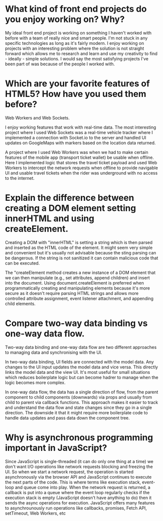 # What kind of front end projects do you enjoy working on? Why?

My ideal front end project is working on something I haven't worked with before with a team of really nice and smart people. I'm not stuck in any specific technologies as long as it's fairly modern. I enjoy working on projects with an interesting problem where the solution is not straight forward which allows me to research and learn and use my creativity to find - ideally - simple solutions. I would say the most satisfying projects I've been part of was because of the people I worked with.

# Which are your favorite features of HTML5? How have you used them before?

Web Workers and Web Sockets.

I enjoy working features that work with real-time data. The most interesting project where I used Web Sockets was a real-time vehicle tracker where I implemented a connection with Socket.io to the server and handled UI updates on GoogleMaps with markers based on the location data returned.

A project where I used Web Workers was when we had to make certain features of the mobile app (transport ticket wallet) be usable when offline. Here I implemented logic that stores the travel ticket payload and used Web Workers to intercept the network requests when offline to provide navigable UI and usable travel tickets when the rider was underground with no access to the internet.

# Explain the difference between creating a DOM element setting innerHTML and using createElement.

Creating a DOM with "innerHTML" is setting a string which is then parsed and inserted as the HTML code of the element. It might seem very simple and convenient but it's usually not advisable because the sting parsing can be dangerous. If the string is not sanitized it can contain malicious code that can be executed.

The "createElement method creates a new instance of a DOM element that we can then manipulate (e.g., set attributes, append children) and insert into the document. Using document.createElement is preferred when programmatically creating and manipulating elements because it's more secure as it doesn't require parsing HTML strings and allows more controlled attribute assignment, event listener attachment, and appending child elements.

# Compare two-way data binding vs one-way data flow.

Two-way data binding and one-way data flow are two different approaches to managing data and synchronising with the UI.

In two-way data binding, UI fields are connected with the model data. Any changes to the UI input updates the model data and vice versa. This directly links the model data and the view UI. It's most useful for small situations which reduces boilerplate logic but can become hadrer to manage when the logic becomes more complex.

In one-way data flow, the data has a single direction of flow, from the parent component to child components (downwards) via props and usually from child to parent via callback functions. This approach makes it easier to track and understand the data flow and state changes since they go in a single direction.
The downside it that it might require more boilerplate code to handle data updates and pass data down the component tree.

# Why is asynchronous programming important in JavaScript?

Since JavaScript is single-threaded (it can do only one thing at a time) we don't want I/O operations like network requests blocking and freezing the UI. So when we start a network request, the operation is started asynchronously via the browser API and JavaScript continues to execute the next parts of the code. This is where terms like execution stack, event-loop and queue come into play. When the network request is returned, a callback is put into a queue where the event loop regularly checks if the execution stack is empty (JavaScript doesn't have anything to do) then it sends the async operations for execution. JavaScript offers many features to asynchrounously run operations like callbacks, promises, Fetch API, setTimeout, Web Workers, etc
